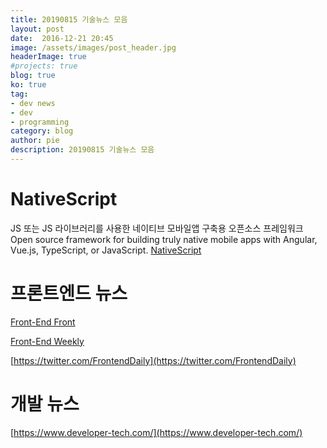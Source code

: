 ```yaml
---
title: 20190815 기술뉴스 모음
layout: post
date:  2016-12-21 20:45
image: /assets/images/post_header.jpg
headerImage: true
#projects: true
blog: true
ko: true
tag:
- dev news
- dev
- programming
category: blog
author: pie
description: 20190815 기술뉴스 모음
---
```


# NativeScript
JS 또는 JS 라이브러리를 사용한 네이티브 모바일앱 구축용 오픈소스 프레임워크
Open source framework for building truly native mobile apps with Angular, Vue.js, TypeScript, or JavaScript.
[NativeScript](https://www.nativescript.org/)

# 프론트엔드 뉴스
[Front-End Front](https://frontendfront.com/)

[Front-End Weekly](https://frontendweekly.co/)

[https://twitter.com/FrontendDaily](https://twitter.com/FrontendDaily)

# 개발 뉴스
[https://www.developer-tech.com/](https://www.developer-tech.com/)


